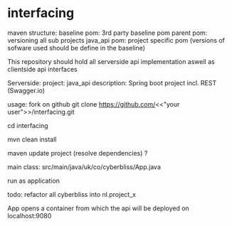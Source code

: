 # interfacing

maven structure:
baseline pom: 3rd party baseline pom
parent pom: versioning all sub projects
java_api pom: project specific pom (versions of sofware used should be define in the baseline)

This repository should hold all serverside api implementation aswell as clientside api interfaces

Serverside:
project: java_api
description: Spring boot project incl. REST (Swagger.io)

usage:
fork on github
git clone https://github.com/<<"your user">>/interfacing.git

cd interfacing

mvn clean install

<Eclipse> maven update project (resolve dependencies)
<Netbonen> ?

main class:
src/main/java/uk/co/cyberbliss/App.java

run as application

todo:
refactor all cyberbliss into nl.project_x

App opens a container from which the api  will be deployed on localhost:9080

